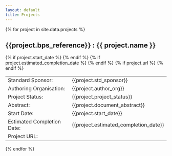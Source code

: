 ```yaml
---
layout: default
title: Projects
---
```

{% for project in site.data.projects %}
## {{project.bps_reference}} : {{ project.name }}
<table>
    <tr>
        <td>Standard Sponsor:</td>
        <td>{{project.std_sponsor}}</td>
    </tr>
    <tr>
        <td>Authoring Organisation:</td>
        <td>{{project.author_org}}</td>
    </tr>
    <tr>
        <td>Project Status:</td>
        <td>{{project.project_status}}</td>
    </tr>
    <tr>
        <td>Abstract:</td>
        <td>{{project.document_abstract}}</td>
    </tr>
{% if project.start_date %}    
    <tr>
        <td>Start Date:</td>
        <td>{{project.start_date}}</td>
    </tr>
{% endif %}
{% if project.estimated_completion_date %}
    <tr>
        <td>Estimated Completion Date:</td>
        <td>{{project.estimated_completion_date}}</td>
    </tr>
{% endif %}
{% if project.url %}
    <tr>
        <td>Project URL:</td>
        <td>
            <a href="{{project.url}}"/>
        </td>
    </tr>
{% endif %}
</table>
  

{% endfor %}


